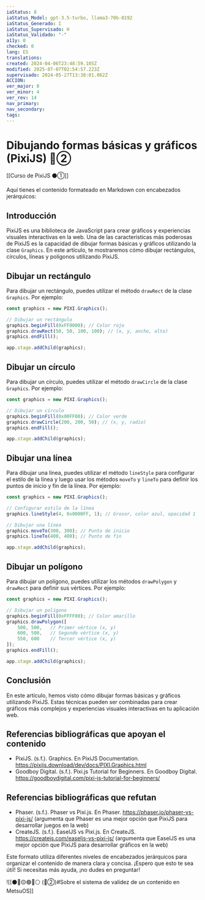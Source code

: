 ```yaml
---
iaStatus: 8
iaStatus_Model: gpt-3.5-turbo, llama3-70b-8192
iaStatus_Generado: I
iaStatus_Supervisado: H
iaStatus_Validado: "-"
a11y: 0
checked: 0
lang: ES
translations: 
created: 2024-04-06T23:48:59.105Z
modified: 2025-07-07T02:54:57.223Z
supervisado: 2024-05-27T13:38:01.062Z
ACCION: 
ver_major: 0
ver_minor: 4
ver_rev: 14
nav_primary: 
nav_secondary: 
tags:
---
```

# Dibujando formas básicas y gráficos (PixiJS) 🔴②

[[Curso de PixiJS ⚫①]]

Aquí tienes el contenido formateado en Markdown con encabezados jerárquicos:

## Introducción

PixiJS es una biblioteca de JavaScript para crear gráficos y experiencias visuales interactivas en la web. Una de las características más poderosas de PixiJS es la capacidad de dibujar formas básicas y gráficos utilizando la clase `Graphics`. En este artículo, te mostraremos cómo dibujar rectángulos, círculos, líneas y polígonos utilizando PixiJS.

## Dibujar un rectángulo

Para dibujar un rectángulo, puedes utilizar el método `drawRect` de la clase `Graphics`. Por ejemplo:

```javascript
const graphics = new PIXI.Graphics();

// Dibujar un rectángulo
graphics.beginFill(0xFF0000); // Color rojo
graphics.drawRect(50, 50, 100, 100); // (x, y, ancho, alto)
graphics.endFill();

app.stage.addChild(graphics);
```

## Dibujar un círculo

Para dibujar un círculo, puedes utilizar el método `drawCircle` de la clase `Graphics`. Por ejemplo:

```javascript
const graphics = new PIXI.Graphics();

// Dibujar un círculo
graphics.beginFill(0x00FF00); // Color verde
graphics.drawCircle(200, 200, 50); // (x, y, radio)
graphics.endFill();

app.stage.addChild(graphics);
```

## Dibujar una línea

Para dibujar una línea, puedes utilizar el método `lineStyle` para configurar el estilo de la línea y luego usar los métodos `moveTo` y `lineTo` para definir los puntos de inicio y fin de la línea. Por ejemplo:

```javascript
const graphics = new PIXI.Graphics();

// Configurar estilo de la línea
graphics.lineStyle(4, 0x0000FF, 1); // Grosor, color azul, opacidad 1

// Dibujar una línea
graphics.moveTo(300, 300); // Punto de inicio
graphics.lineTo(400, 400); // Punto de fin

app.stage.addChild(graphics);
```

## Dibujar un polígono

Para dibujar un polígono, puedes utilizar los métodos `drawPolygon` y `drawRect` para definir sus vértices. Por ejemplo:

```javascript
const graphics = new PIXI.Graphics();

// Dibujar un polígono
graphics.beginFill(0xFFFF00); // Color amarillo
graphics.drawPolygon([
    500, 500,   // Primer vértice (x, y)
    600, 500,   // Segundo vértice (x, y)
    550, 600    // Tercer vértice (x, y)
]);
graphics.endFill();

app.stage.addChild(graphics);
```

## Conclusión

En este artículo, hemos visto cómo dibujar formas básicas y gráficos utilizando PixiJS. Estas técnicas pueden ser combinadas para crear gráficos más complejos y experiencias visuales interactivas en tu aplicación web.

## Referencias bibliográficas que apoyan el contenido

- PixiJS. (s.f.). Graphics. En PixiJS Documentation. <https://pixijs.download/dev/docs/PIXI.Graphics.html>
- Goodboy Digital. (s.f.). Pixi.js Tutorial for Beginners. En Goodboy Digital. <https://goodboydigital.com/pixi-js-tutorial-for-beginners/>

## Referencias bibliográficas que refutan

- Phaser. (s.f.). Phaser vs Pixi.js. En Phaser. <https://phaser.io/phaser-vs-pixi-js/> (argumenta que Phaser es una mejor opción que PixiJS para desarrollar juegos en la web)
-  CreateJS. (s.f.). EaselJS vs Pixi.js. En CreateJS. <https://createjs.com/easeljs-vs-pixi-js/> (argumenta que EaselJS es una mejor opción que PixiJS para desarrollar gráficos en la web)

Este formato utiliza diferentes niveles de encabezados jerárquicos para organizar el contenido de manera clara y concisa. ¡Espero que esto te sea útil! Si necesitas más ayuda, ¡no dudes en preguntar!

![[⚫🔴🟡🟢🔵⚪ (🔴②)#Sobre el sistema de validez de un contenido en MetsuOS]]